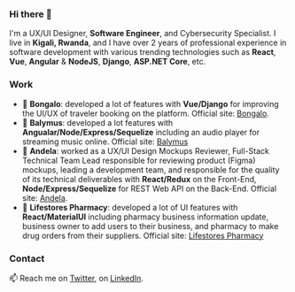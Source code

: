 ### Hi there 👋

<!--
**placiderapson/placiderapson** is a ✨ _special_ ✨ repository because its `README.md` (this file) appears on your GitHub profile.

Here are some ideas to get you started:

- 🔭 I’m currently working on ...
- 🌱 I’m currently learning ...
- 👯 I’m looking to collaborate on ...
- 🤔 I’m looking for help with ...
- 💬 Ask me about ...
- 📫 How to reach me: ...
- 😄 Pronouns: ...
- ⚡ Fun fact: ...
-->

I'm a UX/UI Designer, **Software Engineer**, and Cybersecurity Specialist. I live in **Kigali, Rwanda**, and I have over 2 years of professional experience in software development with various trending technologies such as **React**, **Vue**, **Angular** & **NodeJS**, **Django**, **ASP.NET Core**, etc.


### Work
- 🔭 **Bongalo**: developed a lot of features with **Vue/Django** for improving the UI/UX of traveler booking on the platform. Official site: [Bongalo](https://bongalo.co/).
- 🔭 **Balymus**: developed a lot features with **Angualar/Node/Express/Sequelize** including an audio player for streaming music online. Official site: [Balymus](https://www.balymus.com/)
- 🔭 **Andela**: worked as a UX/UI Design Mockups Reviewer, Full-Stack Technical Team Lead responsible for reviewing product (Figma) mockups, leading a development team, and responsible for the quality of its technical deliverables with **React/Redux** on the Front-End, **Node/Express/Sequelize** for REST Web API on the Back-End.  Official site: [Andela](https://andela.com/).
- 🔭 **Lifestores Pharmacy**: developed a lot of UI features with **React/MaterialUI** including pharmacy business information update, business owner to add users to their business, and pharmacy to make drug orders from their suppliers. Official site: [Lifestores Pharmacy](https://lifestorespharmacy.com/)


### Contact

📫 Reach me on [Twitter](https://twitter.com/placiderapson), on [LinkedIn](https://www.linkedin.com/in/placiderapson/).



